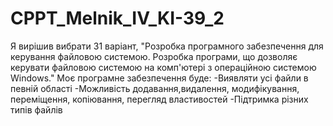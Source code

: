 # CPPT_Melnik_IV_KI-39_2
Я вирішив вибрати 31 варіант, 
"Розробка програмного забезпечення для керування файловою системою.
Розробка програми, що дозволяє керувати файловою системою на комп'ютері 
з операційною системою Windows." 
Моє програмне забезпечення буде:
-Виявляти усі файли в певній області
-Можливість додавання,видалення, модифікування, переміщення, копіювання, перегляд властивостей
-Підтримка різних типів файлів
